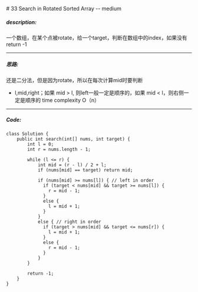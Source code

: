 \# 33 Search in Rotated Sorted Array -- medium
##### description:
一个数组，在某个点被rotate，给一个target，判断在数组中的index，如果没有return -1
****************
##### 思路:
还是二分法，但是因为rotate，所以在每次计算mid时要判断
- l,mid,right；如果 mid > l, 则left一般一定是顺序的，如果 mid < l，则右侧一定是顺序的
time complexity O（n）
********
##### Code:
```
class Solution {
    public int search(int[] nums, int target) {
        int l = 0;
        int r = nums.length - 1;

        while (l <= r) {
            int mid = (r - l) / 2 + l;
            if (nums[mid] == target) return mid;

            if (nums[mid] >= nums[l]) { // left in order
              if (target < nums[mid] && target >= nums[l]) {
                r = mid - 1;
              }
              else {
                l = mid + 1;
              }
            }
            else { // right in order
              if (target > nums[mid] && target <= nums[r]) {
                l = mid + 1;
              }
              else {
                r = mid - 1;
              }
            }
        }

        return -1;
    }
}
```
